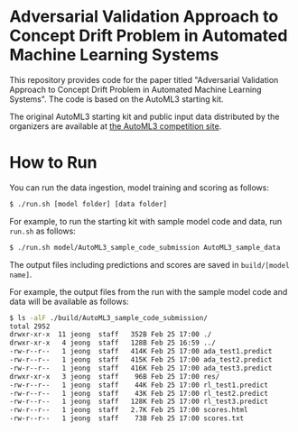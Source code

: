 # Adversarial Validation Approach to Concept Drift Problem in Automated Machine Learning Systems

This repository provides code for the paper titled "Adversarial Validation Approach to Concept Drift Problem in Automated Machine Learning Systems". The code is based on the AutoML3 starting kit.

The original AutoML3 starting kit and public input data distributed by the organizers are available at [the AutoML3 competition site](https://competitions.codalab.org/competitions/19836#participate).

# How to Run

You can run the data ingestion, model training and scoring as follows:
```bash
$ ./run.sh [model folder] [data folder]
```
For example, to run the starting kit with sample model code and data, run `run.sh` as follows:
```bash
$ ./run.sh model/AutoML3_sample_code_submission AutoML3_sample_data
```

The output files including predictions and scores are saved in `build/[model name]`.

For example, the output files from the run with the sample model code and data will be available as follows:

```bash
$ ls -alF ./build/AutoML3_sample_code_submission/
total 2952
drwxr-xr-x  11 jeong  staff   352B Feb 25 17:00 ./
drwxr-xr-x   4 jeong  staff   128B Feb 25 16:59 ../
-rw-r--r--   1 jeong  staff   414K Feb 25 17:00 ada_test1.predict
-rw-r--r--   1 jeong  staff   415K Feb 25 17:00 ada_test2.predict
-rw-r--r--   1 jeong  staff   416K Feb 25 17:00 ada_test3.predict
drwxr-xr-x   3 jeong  staff    96B Feb 25 17:00 res/
-rw-r--r--   1 jeong  staff    44K Feb 25 17:00 rl_test1.predict
-rw-r--r--   1 jeong  staff    43K Feb 25 17:00 rl_test2.predict
-rw-r--r--   1 jeong  staff   128K Feb 25 17:00 rl_test3.predict
-rw-r--r--   1 jeong  staff   2.7K Feb 25 17:00 scores.html
-rw-r--r--   1 jeong  staff    73B Feb 25 17:00 scores.txt
```
